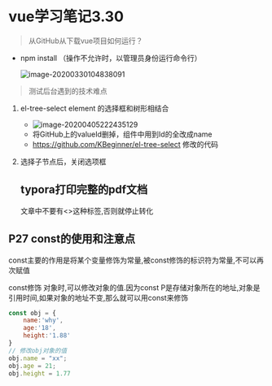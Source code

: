# vue学习笔记3.30

> 从GitHub从下载vue项目如何运行？

- npm install  （操作不允许时，以管理员身份运行命令行）

  ![image-20200330104838091](C:\Users\xq\AppData\Roaming\Typora\typora-user-images\image-20200330104838091.png)

> 测试后台遇到的技术难点

1. el-tree-select element 的选择框和树形相结合
   - ![image-20200405222435129](C:\Users\xq\AppData\Roaming\Typora\typora-user-images\image-20200405222435129.png)	
   - 将GitHub上的valueId删掉，组件中用到Id的全改成name
   - https://github.com/KBeginner/el-tree-select 修改的代码
   
2. 选择子节点后，关闭选项框

   ## typora打印完整的pdf文档

   文章中不要有<>这种标签,否则就停止转化

## P27 const的使用和注意点

const主要的作用是将某个变量修饰为常量,被const修饰的标识符为常量,不可以再次赋值

const修饰 对象时,可以修改对象的值.因为const P是存储对象所在的地址,对象是引用时间,如果对象的地址不变,那么就可以用const来修饰

```js
const obj = {
	name:'why',
    age:'18',
    height:'1.88'
}
// 修改obj对象的值
obj.name = "xx";
obj.age = 21;
obj.height = 1.77
```


